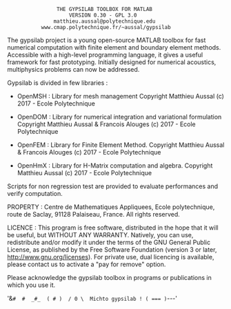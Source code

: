                     THE GYPSILAB TOOLBOX FOR MATLAB
                        VERSION 0.30 - GPL 3.0
                   matthieu.aussal@polytechnique.edu
               www.cmap.polytechnique.fr/~aussal/gypsilab

   The gypsilab project is a young open-source MATLAB toolbox for fast 
numerical computation with finite element and boundary element methods. 
Accessible with a high-level programming language, it gives a useful 
framework for fast prototyping. Initially designed for numerical acoustics, 
multiphysics problems can now be addressed. 

   Gypsilab is divided in few libraries :
 
 - OpenMSH : Library for mesh management
Copyright Matthieu Aussal (c) 2017 - Ecole Polytechnique

 - OpenDOM : Library for numerical integration and variational formulation
Copyright Matthieu Aussal & Francois Alouges (c) 2017 - Ecole Polytechnique

 - OpenFEM : Library for Finite Element Method.
Copyright Matthieu Aussal & Francois Alouges (c) 2017 - Ecole Polytechnique
 
 - OpenHmX : Library for H-Matrix computation and algebra.
Copyright Matthieu Aussal (c) 2017 - Ecole Polytechnique
 
Scripts for non regression test are provided to evaluate performances 
and verify computation.
          

PROPERTY : Centre de Mathematiques Appliquees, Ecole polytechnique,
route de Saclay, 91128 Palaiseau, France. All rights reserved.

LICENCE : This program is free software, distributed in the hope that
it will be useful, but WITHOUT ANY WARRANTY. Natively, you can use,
redistribute and/or modify it under the terms of the GNU General Public
License, as published by the Free Software Foundation (version 3 or
later, http://www.gnu.org/licenses). For private use, dual licencing
is available, please contact us to activate a "pay for remove" option. 

Please acknowledge the gypsilab toolbox in programs or publications in
which you use it.


   '&`
    # 
    # 
   _#_ 
  ( # ) 
  / 0 \  Michto gypsilab !
 ( === )
  `---'

